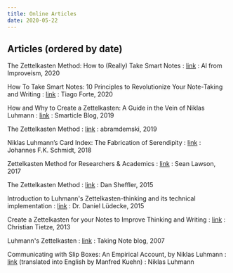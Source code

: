 ```yaml
---
title: Online Articles
date: 2020-05-22
---
```


## Articles (ordered by date)

The Zettelkasten Method: How to (Really) Take Smart Notes
:  [link](https://improveism.com/zettelkasten-smart-notes/) 
:  Al from Improveism, 2020

How To Take Smart Notes: 10 Principles to Revolutionize Your Note-Taking and Writing
:  [link](https://fortelabs.co/blog/how-to-take-smart-notes/) 
:  Tiago Forte, 2020

How and Why to Create a Zettelkasten: A Guide in the Vein of Niklas Luhmann
:  [link](https://article69.art.blog/2019/12/20/how-and-why-to-create-a-zettelkasten-a-guide-in-the-vein-of-niklas-luhman/) 
:  Smarticle Blog, 2019

The Zettelkasten Method
:  [link](https://www.lesswrong.com/posts/NfdHG6oHBJ8Qxc26s/the-zettelkasten-method-1) 
:  abramdemski, 2019

Niklas Luhmann’s Card Index: The Fabrication of Serendipity
:  [link](https://sociologica.unibo.it/article/view/8350/8270#fnref12) 
:  Johannes F.K. Schmidt, 2018

Zettelkasten Method for Researchers & Academics
:  [link](https://www.seanlawson.net/2017/09/zettelkasten-researchers-academics/) 
:   Sean Lawson, 2017

The Zettelkasten Method
:  [link](http://dansheffler.com/blog/2015-05-05-the-zettelkasten-method/) 
:  Dan Sheffler, 2015

Introduction to Luhmann's Zettelkasten-thinking and its technical implementation
:  [link](https://strengejacke.files.wordpress.com/2015/10/introduction-into-luhmanns-zettelkasten-thinking.pdf) 
:  Dr. Daniel Lüdecke, 2015

Create a Zettelkasten for your Notes to Improve Thinking and Writing
:  [link](https://zettelkasten.de/posts/zettelkasten-improves-thinking-writing/) 
:  Christian Tietze, 2013

Luhmann's Zettelkasten
:  [link](https://takingnotenow.blogspot.com/2007/12/luhmanns-zettelkasten.html) 
:  Taking Note blog, 2007

Communicating with Slip Boxes: An Empirical Account, by Niklas Luhmann
:  [link](https://luhmann.surge.sh/communicating-with-slip-boxes) (translated into English by Manfred Kuehn) 
:  Niklas Luhmann
